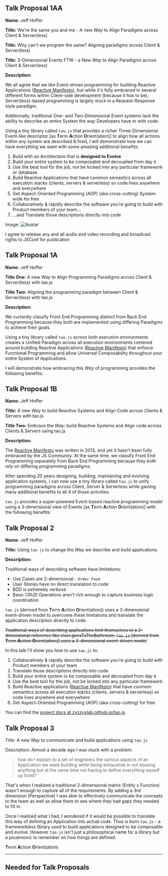 ## Talk Proposal 1AA

**Name:** Jeff Hoffer

**Title:**
We're the same you and me - A new _Way_ to Align Paradigms across Client & Server(less)

**Title:**
Why can't we program the same? Aligning paradigms across Client & Server(less)

**Title:**
3-Dimensional Events FTW - a New _Way_ to Align Paradigms across Client & Server(less)

**Description:**

We all agree that we like Event-driven programming for building Reactive Applications
([Reactive Manifesto](https://www.reactivemanifesto.org)), but while it's fully embraced
in several different forms within Client-side development (because it _has_ to be), Server(less)-based
programming is largely stuck in a Request-Response style paradigm.

Additionally, traditional One- and Two-Dimensional Event systems lack the ability to describe
an entire System the way Developers have to with code.

Using a tiny library called `tao.js` that provides a richer Three-Dimensional Event-like descriptor
[as **T**erm **A**ction **O**rient(ation)] to align how all actions within any system are described & fired,
I will demonstrate how we can have everything we want with some amazing additional benefits:

1. Build with an Architecture that is **designed to Evolve**
1. Build your entire system to be composable and decoupled from day `0`
1. Use the best tool for the job, not be locked into any particular framework or database
1. Build Reactive Applications that have common semantics across all execution stacks
  (clients, servers & serverless) so code lives anywhere and everywhere
1. Get Aspect-Oriented Programming (AOP) (aka cross-cutting) System-wide for free
1. Collaboratively & rapidly describe the software you're going to build with Product members of your team...
1. ...and Translate those descriptions directly into code

Image: ![Avatar](https://en.gravatar.com/userimage/12727498/76ea2d8177e4f21d4dc5437a0b7478e5.jpg?size=300)

I agree to release any and all audio and video recording and broadcast rights to JSConf for publication

## Talk Proposal 1A

**Name:** Jeff Hoffer

**Title One:** A new _Way_ to Align Programming Paradigms across Client & Server(less) with tao.js

**Title Two:** Aligning the programming paradigm between Client & Server(less) with tao.js

**Description:**

We currently classify Front End Programming distinct from Back End Programming because they both
are implemented using differing Paradigms to achieve their goals.

Using a tiny library called `tao.js` across both execution environments creates a Unified Paradigm
across all execution environments centered around building Reactive Applications ([Reactive Manifesto](https://www.reactivemanifesto.org))
that enforce Functional Programming and allow Universal Composability throughout your entire
System of Applications.

I will demonstrate how embracing this _Way_ of programming provides the following benefits:



## Talk Proposal 1B

**Name:** Jeff Hoffer

**Title:** A new _Way_ to build Reactive Systems and Align Code across Clients & Servers with tao.js

**Title Two:** Embrace the _Way_: build Reactive Systems and Align code across Clients & Servers using tao.js

**Description:**

The [Reactive Manifesto](https://www.reactivemanifesto.org) was written in 2013, and yet it hasn't been
fully embraced by the JS Community.  At the same time, we classify Front End Programming separately from
Back End Programming because they both rely on differing programming paradigms.

After spending 20 years designing, building, maintaining and evolving application systems, I can now
use a tiny library called `tao.js` to unify programming paradigms across Client, Server & Serverless
while gaining many additional benefits to all 4 of those activities.

`tao.js` provides a super-powered Event-based reactive programming model using a 3-dimensional
view of Events [as **T**erm **A**ction **O**rient(ation)] with the following benefits:

## Talk Proposal 2

**Name:** Jeff Hoffer

**Title:** Using `tao.js` to change the _Way_ we describe and build applications

**Description:**

Traditional ways of describing software have limitations:

* Use Cases are 2-dimensional - `Order Food`
* User Stories have no direct translation to code
* BDD is extremely verbose
* Basic CRUD Operations aren't rich enough to capture business logic coordination

`tao.js` (derived from **T**erm **A**ction **O**rient(ation)) uses a 3-dimensional
event-driven model to overcome these limitations and translate the application description
directly to code.

~~Traditional ways of describing applications limit themselves to a 2-dimensional reference like
User.goesToTheBathroom.  `tao.js` [derived from **T**erm **A**ction **O**rient(ation)] uses a
3-dimensional event-driven model~~

In this talk I'll show you how to use `tao.js` to:

1. Collaboratively & rapidly describe the software you're going to build with Product members of your team
1. Translate those descriptions directly into code
1. Build your entire system to be composable and decoupled from day `0`
1. Use the best tool for the job, not be locked into any particular framework
1. Build Reactive applications ([Reactive Manifesto](https://www.reactivemanifesto.org)) that have common
  semantics across all execution stacks (clients, servers & serverless) so code lives anywhere and everywhere
1. Get Aspect-Oriented Programming (AOP) (aka cross-cutting) for free

You can find the [project docs at zyzzyxlab.github.io/tao.js](https://zyzzyxlab.github.io/tao.js)


## Talk Proposal 3

Title: A new Way to communicate and build applications using `tao.js`

Description:
Almost a decade ago I was stuck with a problem:
> how do I explain to a set of engineers the various aspects of an Application we were building
> while being exhaustive in not missing anything but at the same time not having to define everything
> myself up front?

That's when I realized a traditional 2-dimensional matrix (Entity x Function) wasn't enough to capture all of the requirements.
By adding a 3rd dimension (Perspective) I was able to effectively communicate the concepts to the team as well as allow
them to see where they had gaps they needed to fill in.

Once I realized what I had, I wondered if it would be possible to translate this way of defining an Application into
actual code.  Thus is born `tao.js` - a frameworkless library used to build applications designed to be composable and
evolve.  However `tao.js` isn't just a philosophical name for a library but a pnuemonic to remember on how things are defined:

**T**erm
**A**ction
**O**rient(ation)

---

## Needed for Talk Proposals

